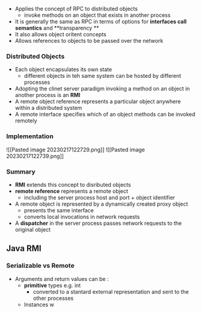 
- Applies the concept of RPC to distributed objects 
	- invoke methods on an object that exists in another process
- It is generally the same as RPC in terms of options for **interfaces call semantics** and **transparency **
- It also allows object oritent concepts 
- Allows references to objects to be passed over the network

### Distributed Objects 
- Each object encapsulates its own state 
	- different objects in teh same system can be hosted by different processes
- Adopting the clinet server paradigm invoking a method on an object in another process is an **RMI**
- A remote object reference represents a particular object anywhere within a distributed system
- A remote interface specifies which of an object methods can be invoked remotely 

### Implementation 
![[Pasted image 20230217122729.png]]
![[Pasted image 20230217122739.png]]

### Summary 
- **RMI** extends this concept to disributed objects 
- **remote reference** represents a remote object
	- including the server process host and port + object identifier 
- A remote object is represented by a dynamically created proxy object 
	- presents the same interface 
	- converts local invocations in network requests
- A **dispatcher** in the server process passes network requests to the original object 

## Java RMI

### Serializable vs Remote 

- Arguments and return values can be :
	- **primitive** types e.g. int 
		- converted to a stantard external representation and sent to the other processes
	- Instances w
